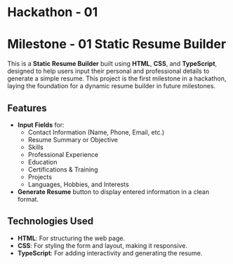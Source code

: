 # Hackathon - 01 
# Milestone - 01 Static Resume Builder

This is a **Static Resume Builder** built using **HTML**, **CSS**, and **TypeScript**, designed to help users input their personal and professional details to generate a simple resume. This project is the first milestone in a hackathon, laying the foundation for a dynamic resume builder in future milestones.

## Features

- **Input Fields** for:
  - Contact Information (Name, Phone, Email, etc.)
  - Resume Summary or Objective
  - Skills
  - Professional Experience
  - Education
  - Certifications & Training
  - Projects
  - Languages, Hobbies, and Interests
- **Generate Resume** button to display entered information in a clean format.

## Technologies Used

- **HTML**: For structuring the web page.
- **CSS**: For styling the form and layout, making it responsive.
- **TypeScript**: For adding interactivity and generating the resume.
